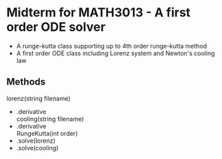 # Midterm for MATH3013 - A first order ODE solver
* A runge-kutta class supporting up to 4th order runge-kutta method
* A first order ODE class including Lorenz system and Newton's cooling law

## Methods
lorenz(string filename)  
* .derivative  
cooling(string filename)  
* .derivative  
RungeKutta(int order)  
* .solve(lorenz)  
* .solve(cooling)   